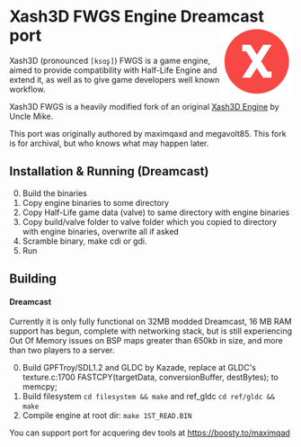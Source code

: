 # Xash3D FWGS Engine Dreamcast port <img align="right" width="128" height="128" src="https://github.com/FWGS/xash3d-fwgs/raw/master/game_launch/icon-xash-material.png" alt="Xash3D FWGS icon" />

Xash3D (pronounced `[ksɑʂ]`) FWGS is a game engine, aimed to provide compatibility with Half-Life Engine and extend it, as well as to give game developers well known workflow.

Xash3D FWGS is a heavily modified fork of an original [Xash3D Engine](https://www.moddb.com/engines/xash3d-engine) by Uncle Mike.

This port was originally authored by maximqaxd and megavolt85. This fork is for archival, but who knows what may happen later.

## Installation & Running (Dreamcast)
0) Build the binaries
1) Copy engine binaries to some directory
2) Copy Half-Life game data (valve) to same directory with engine binaries
3) Copy build/valve folder to valve folder which you copied to directory with engine binaries, overwrite all if asked
4) Scramble binary, make cdi or gdi.
5) Run

## Building
#### Dreamcast
Currently it is only fully functional on 32MB modded Dreamcast, 16 MB RAM support has begun, complete with networking stack, but is still experiencing Out Of Memory issues on BSP maps greater than 650kb in size, and more than two players to a server.

0) Build GPFTroy/SDL1.2 and GLDC by Kazade, replace at GLDC's texture.c:1700  FASTCPY(targetData, conversionBuffer, destBytes); to memcpy;
1) Build filesystem `cd filesystem && make` and ref_gldc `cd ref/gldc && make`
2) Compile engine at root dir: `make 1ST_READ.BIN`


You can support port for acquering dev tools at https://boosty.to/maximqad

